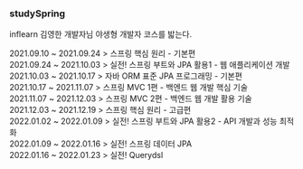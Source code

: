 ### studySpring

inflearn 김영한 개발자님 야생형 개발자 코스를 밟는다.

2021.09.10 ~ 2021.09.24 > 스프링 핵심 원리 - 기본편 <br>
2021.09.24 ~ 2021.10.03 > 실전! 스프링 부트와 JPA 활용1 - 웹 애플리케이션 개발 <br>
2021.10.03 ~ 2021.10.17 > 자바 ORM 표준 JPA 프로그래밍 - 기본편 <br>
2021.10.17 ~ 2021.11.07 > 스프링 MVC 1편 - 백엔드 웹 개발 핵심 기술 <br>
2021.11.07 ~ 2021.12.03 > 스프링 MVC 2편 - 백엔드 웹 개발 활용 기술 <br>
2021.12.03 ~ 2021.12.19 > 스프링 핵심 원리 - 고급편 <br>
2022.01.02 ~ 2022.01.09 > 실전! 스프링 부트와 JPA 활용2 - API 개발과 성능 최적화 <br>
2022.01.09 ~ 2022.01.16 > 실전! 스프링 데이터 JPA <br>
2022.01.16 ~ 2022.01.23 > 실전! Querydsl <br>
